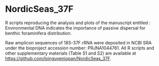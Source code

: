 # NordicSeas_37F
R scripts reproducing the analysis and plots of the manuscript entitled :
Environmental DNA indicates the importance of passive dispersal for benthic foraminifera distribution.

Raw amplicon sequences of 18S-37F rRNA were deposited in NCBI SRA under the bioproject accession number: PRJNA1044761. All R scripts and other supplementary materials (Table S1 and S2) are available at https://github.com/loinguyeniopan/NordicSeas_37F.
